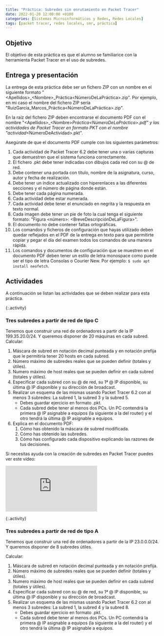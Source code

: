 ```yaml
---
title: "Práctica: Subredes sin enrutamiento en Packet Tracer"
date: 2022-01-20 12:00:00 +0100
categories: [Sistemas Microinformáticos y Redes, Redes Locales]
tags: [packet tracer, redes locales, smr, práctica]
---
```


## Objetivo

El objetivo de esta práctica es que el alumno se familiarice con la herramienta Packet Tracer en el uso de subredes.

## Entrega y presentación

La entrega de esta práctica debe ser un fichero ZIP con un nombre en el siguiente formato "\<Apellidos\>_\<Nombre\>_Práctica\<NúmeroDeLaPráctica\>.zip". Por ejemplo, en mi caso el nombre del fichero ZIP sería "RuizGarcía_Marcos_Práctica\<NúmeroDeLaPráctica\>.zip".

En la raíz del fichero ZIP deben encontrarse el documento PDF con el nombre "\<Apellidos\>_\<Nombre\>_Práctica\<NúmeroDeLaPráctica\>.pdf" y las actividades de Packet Tracer en formato PKT con el nombre "actividad_\<NúmeroDeActividad\>.pkt".

Asegúrate de que el documento PDF cumple con los siguientes parámetros:

1. Cada actividad de Packet Tracer 6.2 debe tener una o varias capturas que demuestren que el sistema funciona correctamente.
2. El fichero .pkt debe tener indicadas con dibujos cada red con su @ de red.
3. Debe contener una portada con título, nombre de la asignatura, curso, autor y fecha de realización.
4. Debe tener un índice actualizado con hiperenlaces a las diferentes secciones y el número de página donde están.
5. Debe tener cada página numerada.
6. Cada actividad debe estar numerada. 
7. Cada actividad debe tener el enunciado en negrita y la respuesta en texto normal.
8. Cada imagen debe tener un pie de foto la cual tenga el siguiente formato: "Figura \<número\>: \<BreveDescripciónDeLaFigura\>".
9. El documento no debe contener faltas ortográficas.
10. Los comandos y ficheros de configuración que hayas utilizado deben quedar reflejados en el PDF de la entrega en texto para que permitirte copiar y pegar el día del examen todos los comandos de una manera rápida.
11. Los comandos y documentos de configuración que se muestren en el documento PDF deben tener un estilo de letra monospace como puede ser el tipo de letra Consolas o Courier New. Por ejemplo: `$ sudo apt install neofetch`.

## Actividades

A continuación se listan las actividades que se deben realizar para esta práctica.

{:.activity}
### Tres subredes a partir de red de tipo C

Tenemos que construir una red de ordenadores a partir de la IP 199.35.20.0/24. Y queremos disponer de 20 máquinas en cada subred. Calcular:

1. Máscara de subred en notación decimal punteada y en notación prefija que le permitiría tener 20 hosts en cada subred.
2. Número máximo de subredes reales que se pueden definir (totales y útiles).
3. Numero máximo de host reales que se pueden definir en cada subred (totales y útiles).
4. Especificar cada subred con su @ de red, su 1ª @ IP disponible, su última @ IP disponible y su dirección de broadcast.
5. Realizar un esquema de las mismas usando Packet Tracer 6.2 con al menos 3 subredes: La subred 1, la subred 3 y la subred 5.
    - Debes guardar ejercicio en formato .pkt. 
    - Cada subred debe tener al menos dos PCs. Un PC contendrá la primera @ IP asignable a equipos (la siguiente a la del router) y el otro tendrá la última @ IP asignable a equipos.
6. Explica en el documento PDF:
    1. Cómo has obtenido la máscara de subred modificada.
    2. Cómo has obtenido las subredes.
    3. Cómo has configurado cada dispositivo explicando las razones de tus decisiones.

Si necesitas ayuda con la creación de subredes en Packet Tracer puedes ver este vídeo:

<iframe src="https://www.youtube.com/embed/Mk8UZYTP3Xo" title="YouTube video player" frameborder="0" allow="accelerometer; autoplay; clipboard-write; encrypted-media; gyroscope; picture-in-picture" allowfullscreen></iframe>

{:.activity}
### Tres subredes a partir de red de tipo A

Tenemos que construir una red de ordenadores a partir de la IP 23.0.0.0/24. Y queremos disponer de 8 subredes útiles.

Calcular:

1. Máscara de subred en notación decimal punteada y en notación prefija.
2. Número máximo de subredes reales que se pueden definir (totales y útiles).
3. Numero máximo de host reales que se pueden definir en cada subred (totales y útiles).
4. Especificar cada subred con su @ de red, su 1ª @ IP disponible, su última @ IP disponible y su dirección de broadcast.
5. Realizar un esquema de las mismas usando Packet Tracer 6.2 con al menos 3 subredes: La subred 1, la subred 4 y la subred 8.
    - Debes guardar ejercicio en formato .pkt. 
    - Cada subred debe tener al menos dos PCs. Un PC contendrá la primera @ IP asignable a equipos (la siguiente a la del router) y el otro tendrá la última @ IP asignable a equipos.